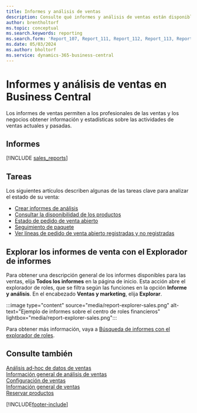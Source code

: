 ```yaml
---
title: Informes y análisis de ventas
description: Consulte qué informes y análisis de ventas están disponibles en la versión estándar de Business Central para que pueda realizar un seguimiento de su negocio.
author: brentholtorf
ms.topic: conceptual
ms.search.keywords: reporting
ms.search.form: 'Report_107, Report_111, Report_112, Report_113, Report_119, Report_121, Report_129, Report_209, Report_708, Report_713, Report_718, Report_813, Report_7313'
ms.date: 05/03/2024
ms.author: bholtorf
ms.service: dynamics-365-business-central
---
```

# Informes y análisis de ventas en Business Central

Los informes de ventas permiten a los profesionales de las ventas y los negocios obtener información y estadísticas sobre las actividades de ventas actuales y pasadas.  

## Informes

[!INCLUDE [sales_reports](includes/sales-reports-include.md)]

## Tareas

Los siguientes artículos describen algunas de las tareas clave para analizar el estado de su venta:

* [Crear informes de análisis](bi-how-create-analysis-views-reports.md)  
* [Consultar la disponibilidad de los productos](inventory-how-availability-overview.md)
* [Estado de pedido de venta abierto](sales-how-to-create-blanket-sales-orders.md#to-view-the-status-of-a-blanket-sales-order)
* [Seguimiento de paquete](sales-how-track-packages.md)
* [Ver líneas de pedido de venta abierto registradas y no registradas](sales-how-to-create-blanket-sales-orders.md#to-view-unposted-and-posted-blanket-sales-order-lines)

## Explorar los informes de venta con el Explorador de informes

Para obtener una descripción general de los informes disponibles para las ventas, elija **Todos los informes** en la página de inicio. Esta acción abre el explorador de roles, que se filtra según las funciones en la opción **Informe y análisis**. En el encabezado **Ventas y marketing**, elija **Explorar**.

:::image type="content" source="media/report-explorer-sales.png" alt-text="Ejemplo de informes sobre el centro de roles financieros" lightbox="media/report-explorer-sales.png":::

Para obtener más información, vaya a [Búsqueda de informes con el explorador de roles](ui-role-explorer.md).

## Consulte también

[Análisis ad-hoc de datos de ventas](ad-hoc-analysis-sales.md)    
[Información general de análisis de ventas](sales-analytics-overview.md)   
[Configuración de ventas](sales-setup-sales.md)  
[Información general de ventas](sales-manage-sales.md)  
[Reservar productos](inventory-how-to-reserve-items.md)

[!INCLUDE[footer-include](includes/footer-banner.md)]
